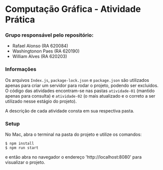 # Computação Gráfica - Atividade Prática

### Grupo responsável pelo repositório:

- Rafael Alonso (RA 620084)
- Washingtonon Paes (RA 620190)
- William Alves (RA 620203)

### Informações
Os arquivos `Index.js`, `package-lock.json` e `package.json` são utilizados apenas para criar um servidor para rodar o projeto, podendo ser excluidos. O código das atividades encontram-se nas pastas `atividade-01` (mantido apenas para consulta) e `atividade-02` (o mais atualizado e o correto a ser utilizado nesse estágio do projeto).

A descrição de cada atividade consta em sua respectiva pasta.

### Setup
No Mac, abra o terminal na pasta do projeto e utilize os comandos:

```
$ npm install
$ npm run start
```

e então abra no navegador o endereço 'http://localhost:8080' para visualizar o projeto.
